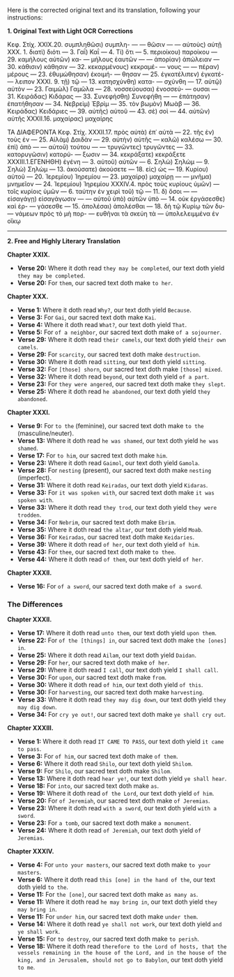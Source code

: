 Here is the corrected original text and its translation, following your instructions:

**1. Original Text with Light OCR Corrections**

Κεφ. Στίχ.
ΧΧΙΧ.20. συμπληθῶσι) συμπλη-
— — θῶσιν
— — αὐτοὺς) αὐτῇ
ΧΧΧ. 1. διατὶ) διότι
— 3. Γαΐ) Καΐ
— 4. Τί) ὅτι
— 5. περιοίκου) παροίκου
— 29. καμήλους αὐτῶν) κα-
— μήλους ἑαυτῶν
— — ἀπορίαν) ἀπώλειαν
— 30. κάθισιν) κάθησιν
— 32. κεκαρμένους) κεκραμέ-
— νους
— — πέραν) μέρους
— 23. ἐθυμώθησαν) ἐκοιμή-
— θησαν
— 25. ἐγκατέλιπεν) ἐγκατέ-
— λειπον
ΧΧΧΙ. 9. τῇ) τῷ
— 13. κατησχύνθη) κατα-
— σχύνθη
— 17. αὐτῷ) αὐτὸν
— 23. Γαιμὼλ) Γαμῶλα
— 28. νοσσεύουσαι) ἐνοσσεύ-
— ουσαι
— 31. Κειράδας) Κιδάρας
— 33. Συνεφήσθη) Συνεφήθη
— — ἐπάτησαν) ἐπατήθησαν
— 34. Νεβρεὶμ) Ἐβρὶμ
— 35. τὸν βωμὸν) Μωὰβ
— 36. Κειράδας) Κειδάριες
— 39. αὐτῆς) αὐτοῦ
— 43. σὲ) σοὶ
— 44. αὐτῶν) αὐτῆς
ΧΧΧΙΙ.16. μαχαίρας) μαχαίρης

ΤΑ ΔΙΑΦΕΡΟΝΤΑ
Κεφ. Στίχ.
ΧΧΧΙΙ.17. πρὸς αὐτὰ) ἐπ᾿ αὐτὰ
— 22. τῆς ἐν) τοὺς ἐν
— 25. Αἰλὰμ) Δαιδὰν
— 29. αὐτὴν) αὐτῆς
— καλῶ) καλέσω
— 30. ἐπὶ) ἀπὸ
— — αὐτοῦ) τούτου
— — τρυγῶντες) τρυγῶντες
— 33. κατορυγῶσιν) κατορύ-
— ξωσιν
— 34. κεκράξατε) κεκράξετε
ΧΧΧΙΙΙ.1.ΕΓΕΝΗΘΗ) ἐγένη
— 3. αὐτοῦ) αὐτῶν
— 6. Σηλὼ) Σηλὼμ
— 9. Σηλὼ) Σηλὼμ
— 13. ἀκούσατε) ἀκούσετε
— 18. εἰς) ὡς
— 19. Κυρίου) αὐτοῦ
— 20. Ἱερεμίου) Ἰηρεμίου
— 23. μαχαίρᾳ) μαχαίρῃ
— — μνῆμα) μνημεῖον
— 24. Ἱερεμίου) Ἰηρεμίου
ΧΧΧΙV.4. πρὸς τοὺς κυρίους ὑμῶν)
— τοῖς κυρίοις ὑμῶν
— 6. ταύτην ἐν χειρὶ τοῦ) τῷ
— 11. δ) ὅσοι
— — εἰσαγάγῃ) εἰσαγάγωσιν
— — αὐτοῦ ὑπὸ) αὐτῶν ὑπὸ
— 14. οὐκ ἐργάσεσθε) καὶ ἐρ-
— γάσεσθε
— 15. ἀπολέσαι) ἀπολέσθαι
— 18. δὴ τῷ Κυρίῳ τῶν δυ-
— νάμεων πρὸς τὸ μὴ πορ-
— ευθῆναι τὰ σκεύη τὰ
— ὑπολελειμμένα ἐν οἴκῳ

---

**2. Free and Highly Literary Translation**

**Chapter XXIX.**
*   **Verse 20:** Where it doth read `they may be completed`, our text doth yield `they may be completed`.
*   **Verse 20:** For `them`, our sacred text doth make `to her`.

**Chapter XXX.**
*   **Verse 1:** Where it doth read `Why?`, our text doth yield `Because`.
*   **Verse 3:** For `Gai`, our sacred text doth make `Kai`.
*   **Verse 4:** Where it doth read `What?`, our text doth yield `That`.
*   **Verse 5:** For `of a neighbor`, our sacred text doth make `of a sojourner`.
*   **Verse 29:** Where it doth read `their camels`, our text doth yield `their own camels`.
*   **Verse 29:** For `scarcity`, our sacred text doth make `destruction`.
*   **Verse 30:** Where it doth read `sitting`, our text doth yield `sitting`.
*   **Verse 32:** For `[those] shorn`, our sacred text doth make `[those] mixed`.
*   **Verse 32:** Where it doth read `beyond`, our text doth yield `of a part`.
*   **Verse 23:** For `they were angered`, our sacred text doth make `they slept`.
*   **Verse 25:** Where it doth read `he abandoned`, our text doth yield `they abandoned`.

**Chapter XXXI.**
*   **Verse 9:** For `to the` (feminine), our sacred text doth make `to the` (masculine/neuter).
*   **Verse 13:** Where it doth read `he was shamed`, our text doth yield `he was shamed`.
*   **Verse 17:** For `to him`, our sacred text doth make `him`.
*   **Verse 23:** Where it doth read `Gaimol`, our text doth yield `Gamola`.
*   **Verse 28:** For `nesting` (present), our sacred text doth make `nesting` (imperfect).
*   **Verse 31:** Where it doth read `Keiradas`, our text doth yield `Kidaras`.
*   **Verse 33:** For `it was spoken with`, our sacred text doth make `it was spoken with`.
*   **Verse 33:** Where it doth read `they trod`, our text doth yield `they were trodden`.
*   **Verse 34:** For `Nebrim`, our sacred text doth make `Ebrim`.
*   **Verse 35:** Where it doth read `the altar`, our text doth yield `Moab`.
*   **Verse 36:** For `Keiradas`, our sacred text doth make `Keidaries`.
*   **Verse 39:** Where it doth read `of her`, our text doth yield `of him`.
*   **Verse 43:** For `thee`, our sacred text doth make `to thee`.
*   **Verse 44:** Where it doth read `of them`, our text doth yield `of her`.

**Chapter XXXII.**
*   **Verse 16:** For `of a sword`, our sacred text doth make `of a sword`.

### The Differences

**Chapter XXXII.**
*   **Verse 17:** Where it doth read `unto them`, our text doth yield `upon them`.
*   **Verse 22:** For `of the [things] in`, our sacred text doth make `the [ones] in`.
*   **Verse 25:** Where it doth read `Ailam`, our text doth yield `Daidan`.
*   **Verse 29:** For `her`, our sacred text doth make `of her`.
*   **Verse 29:** Where it doth read `I call`, our text doth yield `I shall call`.
*   **Verse 30:** For `upon`, our sacred text doth make `from`.
*   **Verse 30:** Where it doth read `of him`, our text doth yield `of this`.
*   **Verse 30:** For `harvesting`, our sacred text doth make `harvesting`.
*   **Verse 33:** Where it doth read `they may dig down`, our text doth yield `they may dig down`.
*   **Verse 34:** For `cry ye out!`, our sacred text doth make `ye shall cry out`.

**Chapter XXXIII.**
*   **Verse 1:** Where it doth read `IT CAME TO PASS`, our text doth yield `it came to pass`.
*   **Verse 3:** For `of him`, our sacred text doth make `of them`.
*   **Verse 6:** Where it doth read `Shilo`, our text doth yield `Shilom`.
*   **Verse 9:** For `Shilo`, our sacred text doth make `Shilom`.
*   **Verse 13:** Where it doth read `hear ye!`, our text doth yield `ye shall hear`.
*   **Verse 18:** For `into`, our sacred text doth make `as`.
*   **Verse 19:** Where it doth read `of the Lord`, our text doth yield `of him`.
*   **Verse 20:** For `of Jeremiah`, our sacred text doth make `of Jeremias`.
*   **Verse 23:** Where it doth read `with a sword`, our text doth yield `with a sword`.
*   **Verse 23:** For `a tomb`, our sacred text doth make `a monument`.
*   **Verse 24:** Where it doth read `of Jeremiah`, our text doth yield `of Jeremias`.

**Chapter XXXIV.**
*   **Verse 4:** For `unto your masters`, our sacred text doth make `to your masters`.
*   **Verse 6:** Where it doth read `this [one] in the hand of the`, our text doth yield `to the`.
*   **Verse 11:** For `the [one]`, our sacred text doth make `as many as`.
*   **Verse 11:** Where it doth read `he may bring in`, our text doth yield `they may bring in`.
*   **Verse 11:** For `under him`, our sacred text doth make `under them`.
*   **Verse 14:** Where it doth read `ye shall not work`, our text doth yield `and ye shall work`.
*   **Verse 15:** For `to destroy`, our sacred text doth make `to perish`.
*   **Verse 18:** Where it doth read `therefore to the Lord of hosts, that the vessels remaining in the house of the Lord, and in the house of the king, and in Jerusalem, should not go to Babylon`, our text doth yield `to me`.